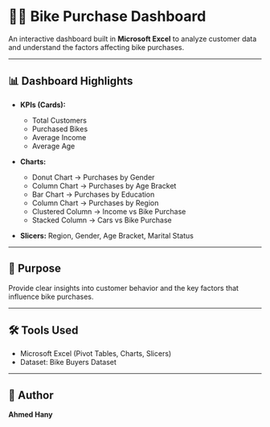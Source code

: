 # 🚴‍♂️ Bike Purchase Dashboard

An interactive dashboard built in **Microsoft Excel** to analyze customer data and understand the factors affecting bike purchases.

---

## 📊 Dashboard Highlights
- **KPIs (Cards):**
  - Total Customers
  - Purchased Bikes
  - Average Income
  - Average Age

- **Charts:**
  - Donut Chart → Purchases by Gender  
  - Column Chart → Purchases by Age Bracket  
  - Bar Chart → Purchases by Education  
  - Column Chart → Purchases by Region  
  - Clustered Column → Income vs Bike Purchase  
  - Stacked Column → Cars vs Bike Purchase  
   

- **Slicers:** Region, Gender, Age Bracket, Marital Status  

---

## 🎯 Purpose
Provide clear insights into customer behavior and the key factors that influence bike purchases.

---

## 🛠 Tools Used
- Microsoft Excel (Pivot Tables, Charts, Slicers)  
- Dataset: Bike Buyers Dataset  

---

## 👤 Author
**Ahmed Hany**  
